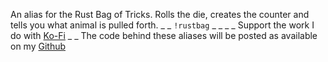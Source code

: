 An alias for the Rust Bag of Tricks.  Rolls the die, creates the counter and tells you what animal is pulled forth.
_ _
`!rustbag`
_ _
_ _
Support the work I do with [Ko-Fi](https://ko-fi.com/thereverendb)
_ _
The code behind these aliases will be posted as available on my  [Github](https://github.com/TheReverendB/avrae-aliases)